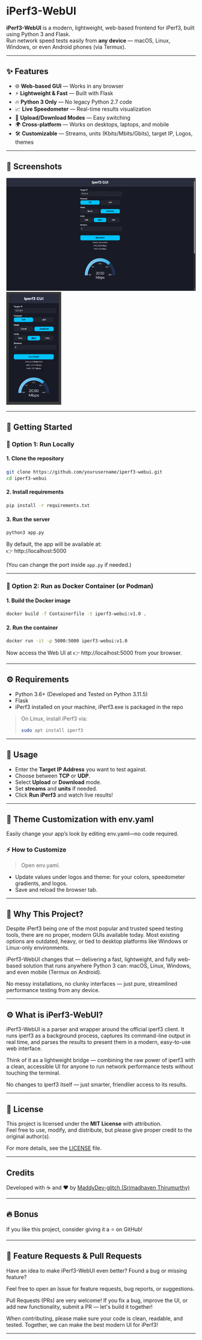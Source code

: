 # iPerf3-WebUI

**iPerf3-WebUI** is a modern, lightweight, web-based frontend for iPerf3, built using Python 3 and Flask.  
Run network speed tests easily from **any device** — macOS, Linux, Windows, or even Android phones (via Termux).

---

## ✨ Features

- 🌐 **Web-based GUI** — Works in any browser
- ⚡ **Lightweight & Fast** — Built with Flask
- 🔥 **Python 3 Only** — No legacy Python 2.7 code
- 📈 **Live Speedometer** — Real-time results visualization
- 🔄 **Upload/Download Modes** — Easy switching
- 🌍 **Cross-platform** — Works on desktops, laptops, and mobile
- 🛠 **Customizable** — Streams, units (Kbits/Mbits/Gbits), target IP, Logos, themes

---

## 📸 Screenshots
<p align="left">
  <img src="https://raw.githubusercontent.com/MaddyDev-glitch/iperf3-webui/main/images/ipg1.PNG" alt="iPerf3 UI Screenshot 1" height="300" style="margin-right: 10px;"/>
  <img src="https://raw.githubusercontent.com/MaddyDev-glitch/iperf3-webui/main/images/ipg2.PNG" alt="iPerf3 UI Screenshot 2" height="300"/>
</p>

---

## 🚀 Getting Started

### 🔧 Option 1: Run Locally

#### 1. Clone the repository

```bash
git clone https://github.com/yourusername/iperf3-webui.git
cd iperf3-webui
```

#### 2. Install requirements

```bash
pip install -r requirements.txt
```

#### 3. Run the server

```bash
python3 app.py
```

By default, the app will be available at:  
👉 http://localhost:5000

(You can change the port inside `app.py` if needed.)

---

### 🐳 Option 2: Run as Docker Container (or Podman)

#### 1. Build the Docker image

```bash
docker build -f Containerfile -t iperf3-webui:v1.0 .
```

#### 2. Run the container

```bash
docker run -it -p 5000:5000 iperf3-webui:v1.0
```

Now access the Web UI at 👉 http://localhost:5000 from your browser.

---

## ⚙️ Requirements

- Python 3.6+ (Developed and Tested on Python 3.11.5)
- Flask 
- iPerf3 installed on your machine, iPerf3.exe is packaged in the repo

> On Linux, install iPerf3 via:  
> ```bash
> sudo apt install iperf3
> ```

---

## 👋 Usage

- Enter the **Target IP Address** you want to test against.
- Choose between **TCP** or **UDP**.
- Select **Upload** or **Download** mode.
- Set **streams** and **units** if needed.
- Click **Run iPerf3** and watch live results!

---

## 🎨 Theme Customization with env.yaml
Easily change your app’s look by editing env.yaml—no code required.

### ⚡ How to Customize
> Open env.yaml.

- Update values under logos and theme: for your colors, speedometer gradients, and logos.
- Save and reload the browser tab.

---

## 🧐 Why This Project?

Despite iPerf3 being one of the most popular and trusted speed testing tools, there are no proper, modern GUIs available today.
Most existing options are outdated, heavy, or tied to desktop platforms like Windows or Linux-only environments.

iPerf3-WebUI changes that — delivering a fast, lightweight, and fully web-based solution that runs anywhere Python 3 can: macOS, Linux, Windows, and even mobile (Termux on Android).

No messy installations, no clunky interfaces — just pure, streamlined performance testing from any device.

---

## ⚙️ What is iPerf3-WebUI?
iPerf3-WebUI is a parser and wrapper around the official iperf3 client.
It runs iperf3 as a background process, captures its command-line output in real time, and parses the results to present them in a modern, easy-to-use web interface.

Think of it as a lightweight bridge — combining the raw power of iperf3 with a clean, accessible UI for anyone to run network performance tests without touching the terminal.

No changes to iperf3 itself — just smarter, friendlier access to its results.

---

## 📄 License

This project is licensed under the **MIT License** with attribution.  
Feel free to use, modify, and distribute, but please give proper credit to the original author(s).

For more details, see the [LICENSE](LICENSE) file.

---

## Credits

Developed with ☕ and ❤️ by [MaddyDev-glitch (Srimadhaven Thirumurthy)](https://github.com/MaddyDev-glitch)

---

## 🔥 Bonus

If you like this project, consider giving it a ⭐️ on GitHub!

---

## 🚀 Feature Requests & Pull Requests
Have an idea to make iPerf3-WebUI even better?
Found a bug or missing feature?

Feel free to open an Issue for feature requests, bug reports, or suggestions.

Pull Requests (PRs) are very welcome!
If you fix a bug, improve the UI, or add new functionality, submit a PR — let's build it together!

When contributing, please make sure your code is clean, readable, and tested.
Together, we can make the best modern UI for iPerf3!

---

#

